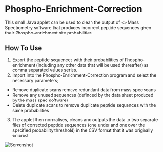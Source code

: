 # Phospho-Enrichment-Correction
This small Java applet can be used to clean the output of <> Mass Spectrometry software that produces incorrect peptide sequences given their Phospho-enrichment site probabilities.
## How To Use
1. Export the peptide sequences with their probabilities of Phospho-enrichment (including any other data that will be used thereafter) as comma separated values series.
2. Import into the Phospho-Enrichment-Correction program and select the necessary parameters;
  - Remove duplicate scans remove redundant data from mass spec scans
  - Remove any unused sequences (definded by the data sheet produced by the mass spec software)
  - Delete duplicate scans to remove duplicate peptide sequences with the same probabilities
3. The applet then normalises, cleans and outputs the data to two separate files of corrected peptide sequences (one under and one over the specified probability threshold) in the CSV format that it was originally entered

![Screenshot](http://i.imgur.com/lsHnZ3M.png)
